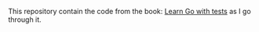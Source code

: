This repository contain the code from the book: [Learn Go with tests](https://quii.gitbook.io/learn-go-with-tests) as I go through it.
